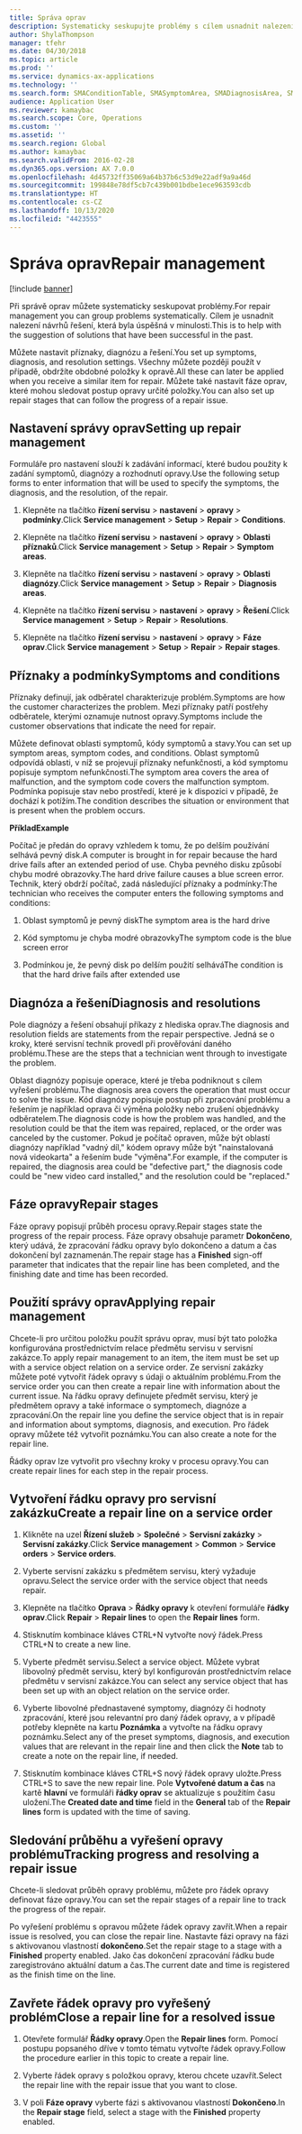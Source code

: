 ```yaml
---
title: Správa oprav
description: Systematicky seskupujte problémy s cílem usnadnit nalezení návrhů řešení, která byla úspěšná v minulosti.
author: ShylaThompson
manager: tfehr
ms.date: 04/30/2018
ms.topic: article
ms.prod: ''
ms.service: dynamics-ax-applications
ms.technology: ''
ms.search.form: SMAConditionTable, SMASymptomArea, SMADiagnosisArea, SMAResolutionTable, SMARepairStage
audience: Application User
ms.reviewer: kamaybac
ms.search.scope: Core, Operations
ms.custom: ''
ms.assetid: ''
ms.search.region: Global
ms.author: kamaybac
ms.search.validFrom: 2016-02-28
ms.dyn365.ops.version: AX 7.0.0
ms.openlocfilehash: 4d45732ff35069a64b37b6c53d9e22adf9a9a46d
ms.sourcegitcommit: 199848e78df5cb7c439b001bdbe1ece963593cdb
ms.translationtype: HT
ms.contentlocale: cs-CZ
ms.lasthandoff: 10/13/2020
ms.locfileid: "4423555"
---
```

# <a name="repair-management"></a><span data-ttu-id="4a3a3-103">Správa oprav</span><span class="sxs-lookup"><span data-stu-id="4a3a3-103">Repair management</span></span>       

[!include [banner](../includes/banner.md)]


<span data-ttu-id="4a3a3-104">Při správě oprav můžete systematicky seskupovat problémy.</span><span class="sxs-lookup"><span data-stu-id="4a3a3-104">For repair management you can group problems systematically.</span></span> <span data-ttu-id="4a3a3-105">Cílem je usnadnit nalezení návrhů řešení, která byla úspěšná v minulosti.</span><span class="sxs-lookup"><span data-stu-id="4a3a3-105">This is to help with the suggestion of solutions that have been successful in the past.</span></span>

<span data-ttu-id="4a3a3-106">Můžete nastavit příznaky, diagnózu a řešení.</span><span class="sxs-lookup"><span data-stu-id="4a3a3-106">You set up symptoms, diagnosis, and resolution settings.</span></span> <span data-ttu-id="4a3a3-107">Všechny můžete později použít v případě, obdržíte obdobné položky k opravě.</span><span class="sxs-lookup"><span data-stu-id="4a3a3-107">All these can later be applied when you receive a similar item for repair.</span></span> <span data-ttu-id="4a3a3-108">Můžete také nastavit fáze oprav, které mohou sledovat postup opravy určité položky.</span><span class="sxs-lookup"><span data-stu-id="4a3a3-108">You can also set up repair stages that can follow the progress of a repair issue.</span></span>

## <a name="setting-up-repair-management"></a><span data-ttu-id="4a3a3-109">Nastavení správy oprav</span><span class="sxs-lookup"><span data-stu-id="4a3a3-109">Setting up repair management</span></span>

<span data-ttu-id="4a3a3-110">Formuláře pro nastavení slouží k zadávání informací, které budou použity k zadání symptomů, diagnózy a rozhodnutí opravy.</span><span class="sxs-lookup"><span data-stu-id="4a3a3-110">Use the following setup forms to enter information that will be used to specify the symptoms, the diagnosis, and the resolution, of the repair.</span></span>

1.  <span data-ttu-id="4a3a3-111">Klepněte na tlačítko **řízení servisu** \> **nastavení** \> **opravy** \> **podmínky**.</span><span class="sxs-lookup"><span data-stu-id="4a3a3-111">Click **Service management** \> **Setup** \> **Repair** \> **Conditions**.</span></span>

2.  <span data-ttu-id="4a3a3-112">Klepněte na tlačítko **řízení servisu** \> **nastavení** \> **opravy** \> **Oblasti příznaků**.</span><span class="sxs-lookup"><span data-stu-id="4a3a3-112">Click **Service management** \> **Setup** \> **Repair** \> **Symptom areas**.</span></span>

3.  <span data-ttu-id="4a3a3-113">Klepněte na tlačítko **řízení servisu** \> **nastavení** \> **opravy** \> **Oblasti diagnózy**.</span><span class="sxs-lookup"><span data-stu-id="4a3a3-113">Click **Service management** \> **Setup** \> **Repair** \> **Diagnosis areas**.</span></span>

4.  <span data-ttu-id="4a3a3-114">Klepněte na tlačítko **řízení servisu** \> **nastavení** \> **opravy** \> **Řešení**.</span><span class="sxs-lookup"><span data-stu-id="4a3a3-114">Click **Service management** \> **Setup** \> **Repair** \> **Resolutions**.</span></span>

5.  <span data-ttu-id="4a3a3-115">Klepněte na tlačítko **řízení servisu** \> **nastavení** \> **opravy** \> **Fáze oprav**.</span><span class="sxs-lookup"><span data-stu-id="4a3a3-115">Click **Service management** \> **Setup** \> **Repair** \> **Repair stages**.</span></span>

## <a name="symptoms-and-conditions"></a><span data-ttu-id="4a3a3-116">Příznaky a podmínky</span><span class="sxs-lookup"><span data-stu-id="4a3a3-116">Symptoms and conditions</span></span>

<span data-ttu-id="4a3a3-117">Příznaky definují, jak odběratel charakterizuje problém.</span><span class="sxs-lookup"><span data-stu-id="4a3a3-117">Symptoms are how the customer characterizes the problem.</span></span> <span data-ttu-id="4a3a3-118">Mezi příznaky patří postřehy odběratele, kterými oznamuje nutnost opravy.</span><span class="sxs-lookup"><span data-stu-id="4a3a3-118">Symptoms include the customer observations that indicate the need for repair.</span></span>

<span data-ttu-id="4a3a3-119">Můžete definovat oblasti symptomů, kódy symptomů a stavy.</span><span class="sxs-lookup"><span data-stu-id="4a3a3-119">You can set up symptom areas, symptom codes, and conditions.</span></span> <span data-ttu-id="4a3a3-120">Oblast symptomů odpovídá oblasti, v níž se projevují příznaky nefunkčnosti, a kód symptomu popisuje symptom nefunkčnosti.</span><span class="sxs-lookup"><span data-stu-id="4a3a3-120">The symptom area covers the area of malfunction, and the symptom code covers the malfunction symptom.</span></span> <span data-ttu-id="4a3a3-121">Podmínka popisuje stav nebo prostředí, které je k dispozici v případě, že dochází k potížím.</span><span class="sxs-lookup"><span data-stu-id="4a3a3-121">The condition describes the situation or environment that is present when the problem occurs.</span></span>

<span data-ttu-id="4a3a3-122">**Příklad**</span><span class="sxs-lookup"><span data-stu-id="4a3a3-122">**Example**</span></span>

<span data-ttu-id="4a3a3-123">Počítač je předán do opravy vzhledem k tomu, že po delším používání selhává pevný disk.</span><span class="sxs-lookup"><span data-stu-id="4a3a3-123">A computer is brought in for repair because the hard drive fails after an extended period of use.</span></span> <span data-ttu-id="4a3a3-124">Chyba pevného disku způsobí chybu modré obrazovky.</span><span class="sxs-lookup"><span data-stu-id="4a3a3-124">The hard drive failure causes a blue screen error.</span></span> <span data-ttu-id="4a3a3-125">Technik, který obdrží počítač, zadá následující příznaky a podmínky:</span><span class="sxs-lookup"><span data-stu-id="4a3a3-125">The technician who receives the computer enters the following symptoms and conditions:</span></span>

1.  <span data-ttu-id="4a3a3-126">Oblast symptomů je pevný disk</span><span class="sxs-lookup"><span data-stu-id="4a3a3-126">The symptom area is the hard drive</span></span>

2.  <span data-ttu-id="4a3a3-127">Kód symptomu je chyba modré obrazovky</span><span class="sxs-lookup"><span data-stu-id="4a3a3-127">The symptom code is the blue screen error</span></span>

3.  <span data-ttu-id="4a3a3-128">Podmínkou je, že pevný disk po delším použití selhává</span><span class="sxs-lookup"><span data-stu-id="4a3a3-128">The condition is that the hard drive fails after extended use</span></span>

## <a name="diagnosis-and-resolutions"></a><span data-ttu-id="4a3a3-129">Diagnóza a řešení</span><span class="sxs-lookup"><span data-stu-id="4a3a3-129">Diagnosis and resolutions</span></span>

<span data-ttu-id="4a3a3-130">Pole diagnózy a řešení obsahují příkazy z hlediska oprav.</span><span class="sxs-lookup"><span data-stu-id="4a3a3-130">The diagnosis and resolution fields are statements from the repair perspective.</span></span> <span data-ttu-id="4a3a3-131">Jedná se o kroky, které servisní technik provedl při prověřování daného problému.</span><span class="sxs-lookup"><span data-stu-id="4a3a3-131">These are the steps that a technician went through to investigate the problem.</span></span>

<span data-ttu-id="4a3a3-132">Oblast diagnózy popisuje operace, které je třeba podniknout s cílem vyřešení problému.</span><span class="sxs-lookup"><span data-stu-id="4a3a3-132">The diagnosis area covers the operation that must occur to solve the issue.</span></span> <span data-ttu-id="4a3a3-133">Kód diagnózy popisuje postup při zpracování problému a řešením je například oprava či výměna položky nebo zrušení objednávky odběratelem.</span><span class="sxs-lookup"><span data-stu-id="4a3a3-133">The diagnosis code is how the problem was handled, and the resolution could be that the item was repaired, replaced, or the order was canceled by the customer.</span></span> <span data-ttu-id="4a3a3-134">Pokud je počítač opraven, může být oblastí diagnózy například "vadný díl," kódem opravy může být "nainstalovaná nová videokarta" a řešením bude "výměna".</span><span class="sxs-lookup"><span data-stu-id="4a3a3-134">For example, if the computer is repaired, the diagnosis area could be "defective part," the diagnosis code could be "new video card installed," and the resolution could be "replaced."</span></span>

## <a name="repair-stages"></a><span data-ttu-id="4a3a3-135">Fáze opravy</span><span class="sxs-lookup"><span data-stu-id="4a3a3-135">Repair stages</span></span>

<span data-ttu-id="4a3a3-136">Fáze opravy popisují průběh procesu opravy.</span><span class="sxs-lookup"><span data-stu-id="4a3a3-136">Repair stages state the progress of the repair process.</span></span> <span data-ttu-id="4a3a3-137">Fáze opravy obsahuje parametr **Dokončeno**, který udává, že zpracování řádku opravy bylo dokončeno a datum a čas dokončení byl zaznamenán.</span><span class="sxs-lookup"><span data-stu-id="4a3a3-137">The repair stage has a **Finished** sign-off parameter that indicates that the repair line has been completed, and the finishing date and time has been recorded.</span></span>

## <a name="applying-repair-management"></a><span data-ttu-id="4a3a3-138">Použití správy oprav</span><span class="sxs-lookup"><span data-stu-id="4a3a3-138">Applying repair management</span></span>

<span data-ttu-id="4a3a3-139">Chcete-li pro určitou položku použít správu oprav, musí být tato položka konfigurována prostřednictvím relace předmětu servisu v servisní zakázce.</span><span class="sxs-lookup"><span data-stu-id="4a3a3-139">To apply repair management to an item, the item must be set up with a service object relation on a service order.</span></span> <span data-ttu-id="4a3a3-140">Ze servisní zakázky můžete poté vytvořit řádek opravy s údaji o aktuálním problému.</span><span class="sxs-lookup"><span data-stu-id="4a3a3-140">From the service order you can then create a repair line with information about the current issue.</span></span> <span data-ttu-id="4a3a3-141">Na řádku opravy definujete předmět servisu, který je předmětem opravy a také informace o symptomech, diagnóze a zpracování.</span><span class="sxs-lookup"><span data-stu-id="4a3a3-141">On the repair line you define the service object that is in repair and information about symptoms, diagnosis, and execution.</span></span> <span data-ttu-id="4a3a3-142">Pro řádek opravy můžete též vytvořit poznámku.</span><span class="sxs-lookup"><span data-stu-id="4a3a3-142">You can also create a note for the repair line.</span></span>

<span data-ttu-id="4a3a3-143">Řádky oprav lze vytvořit pro všechny kroky v procesu opravy.</span><span class="sxs-lookup"><span data-stu-id="4a3a3-143">You can create repair lines for each step in the repair process.</span></span>

## <a name="create-a-repair-line-on-a-service-order"></a><span data-ttu-id="4a3a3-144">Vytvoření řádku opravy pro servisní zakázku</span><span class="sxs-lookup"><span data-stu-id="4a3a3-144">Create a repair line on a service order</span></span>

1.  <span data-ttu-id="4a3a3-145">Klikněte na uzel **Řízení služeb** \> **Společné** \> **Servisní zakázky** \> **Servisní zakázky**.</span><span class="sxs-lookup"><span data-stu-id="4a3a3-145">Click **Service management** \> **Common** \> **Service orders** \> **Service orders**.</span></span>

2.  <span data-ttu-id="4a3a3-146">Vyberte servisní zakázku s předmětem servisu, který vyžaduje opravu.</span><span class="sxs-lookup"><span data-stu-id="4a3a3-146">Select the service order with the service object that needs repair.</span></span>

3.  <span data-ttu-id="4a3a3-147">Klepněte na tlačítko **Oprava** \> **Řádky opravy** k otevření formuláře **řádky oprav**.</span><span class="sxs-lookup"><span data-stu-id="4a3a3-147">Click **Repair** \> **Repair lines** to open the **Repair lines** form.</span></span>

4.  <span data-ttu-id="4a3a3-148">Stisknutím kombinace kláves CTRL+N vytvořte nový řádek.</span><span class="sxs-lookup"><span data-stu-id="4a3a3-148">Press CTRL+N to create a new line.</span></span>

5.  <span data-ttu-id="4a3a3-149">Vyberte předmět servisu.</span><span class="sxs-lookup"><span data-stu-id="4a3a3-149">Select a service object.</span></span> <span data-ttu-id="4a3a3-150">Můžete vybrat libovolný předmět servisu, který byl konfigurován prostřednictvím relace předmětu v servisní zakázce.</span><span class="sxs-lookup"><span data-stu-id="4a3a3-150">You can select any service object that has been set up with an object relation on the service order.</span></span>

6.  <span data-ttu-id="4a3a3-151">Vyberte libovolné přednastavené symptomy, diagnózy či hodnoty zpracování, které jsou relevantní pro daný řádek opravy, a v případě potřeby klepněte na kartu **Poznámka** a vytvořte na řádku opravy poznámku.</span><span class="sxs-lookup"><span data-stu-id="4a3a3-151">Select any of the preset symptoms, diagnosis, and execution values that are relevant in the repair line and then click the **Note** tab to create a note on the repair line, if needed.</span></span>

7.  <span data-ttu-id="4a3a3-152">Stisknutím kombinace kláves CTRL+S nový řádek opravy uložte.</span><span class="sxs-lookup"><span data-stu-id="4a3a3-152">Press CTRL+S to save the new repair line.</span></span> <span data-ttu-id="4a3a3-153">Pole **Vytvořené datum a čas** na kartě **hlavní** ve formuláři **řádky oprav** se aktualizuje s použitím času uložení.</span><span class="sxs-lookup"><span data-stu-id="4a3a3-153">The **Created date and time** field in the **General** tab of the **Repair lines** form is updated with the time of saving.</span></span>

## <a name="tracking-progress-and-resolving-a-repair-issue"></a><span data-ttu-id="4a3a3-154">Sledování průběhu a vyřešení opravy problému</span><span class="sxs-lookup"><span data-stu-id="4a3a3-154">Tracking progress and resolving a repair issue</span></span>

<span data-ttu-id="4a3a3-155">Chcete-li sledovat průběh opravy problému, můžete pro řádek opravy definovat fáze opravy.</span><span class="sxs-lookup"><span data-stu-id="4a3a3-155">You can set the repair stages of a repair line to track the progress of the repair.</span></span>

<span data-ttu-id="4a3a3-156">Po vyřešení problému s opravou můžete řádek opravy zavřít.</span><span class="sxs-lookup"><span data-stu-id="4a3a3-156">When a repair issue is resolved, you can close the repair line.</span></span> <span data-ttu-id="4a3a3-157">Nastavte fázi opravy na fázi s aktivovanou vlastností **dokončeno**.</span><span class="sxs-lookup"><span data-stu-id="4a3a3-157">Set the repair stage to a stage with a **Finished** property enabled.</span></span> <span data-ttu-id="4a3a3-158">Jako čas dokončení zpracování řádku bude zaregistrováno aktuální datum a čas.</span><span class="sxs-lookup"><span data-stu-id="4a3a3-158">The current date and time is registered as the finish time on the line.</span></span>

## <a name="close-a-repair-line-for-a-resolved-issue"></a><span data-ttu-id="4a3a3-159">Zavřete řádek opravy pro vyřešený problém</span><span class="sxs-lookup"><span data-stu-id="4a3a3-159">Close a repair line for a resolved issue</span></span>

1.  <span data-ttu-id="4a3a3-160">Otevřete formulář **Řádky opravy**.</span><span class="sxs-lookup"><span data-stu-id="4a3a3-160">Open the **Repair lines** form.</span></span> <span data-ttu-id="4a3a3-161">Pomocí postupu popsaného dříve v tomto tématu vytvořte řádek opravy.</span><span class="sxs-lookup"><span data-stu-id="4a3a3-161">Follow the procedure earlier in this topic to create a repair line.</span></span>

2.  <span data-ttu-id="4a3a3-162">Vyberte řádek opravy s položkou opravy, kterou chcete uzavřít.</span><span class="sxs-lookup"><span data-stu-id="4a3a3-162">Select the repair line with the repair issue that you want to close.</span></span>

3.  <span data-ttu-id="4a3a3-163">V poli **Fáze opravy** vyberte fázi s aktivovanou vlastností **Dokončeno**.</span><span class="sxs-lookup"><span data-stu-id="4a3a3-163">In the **Repair stage** field, select a stage with the **Finished** property enabled.</span></span>

  


